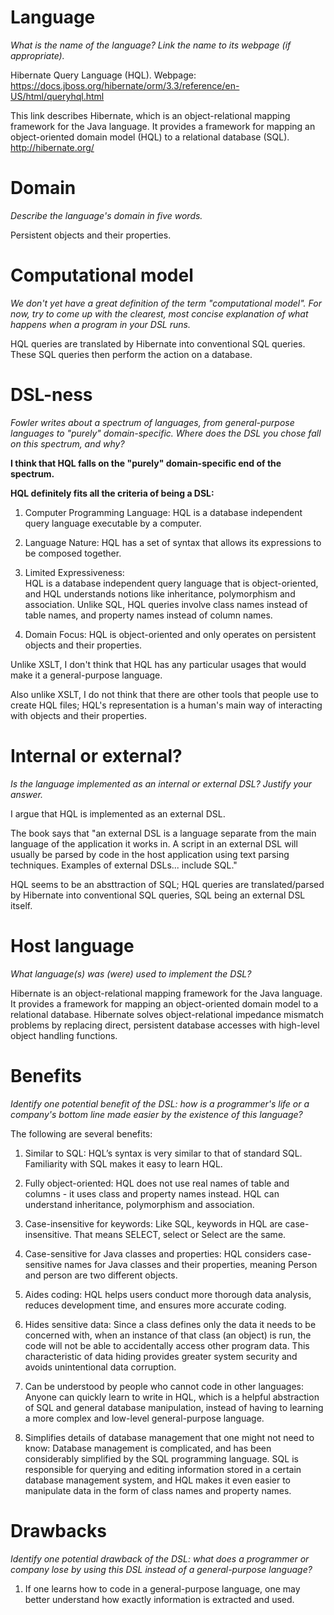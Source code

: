 # Language
_What is the name of the language? Link the name to its webpage 
(if appropriate)._

Hibernate Query Language (HQL). Webpage:  
https://docs.jboss.org/hibernate/orm/3.3/reference/en-US/html/queryhql.html

This link describes Hibernate, which is an object-relational mapping framework 
for the Java language. It provides a framework for mapping an 
object-oriented domain model (HQL) to a relational database (SQL).
http://hibernate.org/


# Domain
_Describe the language's domain in five words._

Persistent objects and their properties.


# Computational model
_We don't yet have a great definition of the term "computational model". 
For now, try to come up with the clearest, most concise explanation of 
what happens when a program in your DSL runs._

HQL queries are translated by Hibernate into conventional SQL queries. 
These SQL queries then perform the action on a database.




# DSL-ness
_Fowler writes about a spectrum of languages, from general-purpose languages to 
"purely" domain-specific. Where does the DSL you chose fall on this spectrum, 
and why?_ 

**I think that HQL falls on the "purely" domain-specific end of the spectrum.**

**HQL definitely fits all the criteria of being a DSL:**

1. Computer Programming Language: 
HQL is a database independent query language executable by a computer.

2. Language Nature: 
HQL has a set of syntax that allows its expressions to be composed together.

3. Limited Expressiveness:  
HQL is a database independent query language that is object-oriented, and HQL
understands notions like inheritance, polymorphism and association. Unlike SQL, 
HQL queries involve class names instead of table names, 
and property names instead of column names.

4. Domain Focus: 
HQL is object-oriented and only operates on persistent objects
and their properties.

Unlike XSLT, I don't think that HQL has any particular usages that would make it a
general-purpose language.

Also unlike XSLT, I do not think that there are other tools 
that people use to create HQL files; 
HQL's representation is a human's main way of interacting with objects 
and their properties. 


# Internal or external?
_Is the language implemented as an internal or external DSL? 
Justify your answer._

I argue that HQL is implemented as an external DSL.

The book says that "an external DSL is a language separate from the main language 
of the application it works in. 
A script in an external DSL will usually be parsed by code in the host application 
using text parsing techniques. Examples of external DSLs... include SQL."

HQL seems to be an absttraction of SQL;
HQL queries are translated/parsed by Hibernate into conventional SQL queries, 
SQL being an external DSL itself.


# Host language
_What language(s) was (were) used to implement the DSL?_

Hibernate is an object-relational mapping framework for the Java language. 
It provides a framework for mapping an object-oriented domain model to a relational database. 
Hibernate solves object-relational impedance mismatch problems by replacing direct, 
persistent database accesses with high-level object handling functions.


# Benefits
_Identify one potential benefit of the DSL: how is a programmer's life or a 
company's bottom line made easier by the existence of this language?_

The following are several benefits:

1. Similar to SQL: HQL’s syntax is very similar to that of standard SQL. 
Familiarity with SQL makes it easy to learn HQL. 

2. Fully object-oriented:
HQL does not use real names of table and columns - 
it uses class and property names instead. 
HQL can understand inheritance, polymorphism and association.

3. Case-insensitive for keywords: 
Like SQL, keywords in HQL are case-insensitive. 
That means SELECT, select or Select are the same.

4. Case-sensitive for Java classes and properties: 
HQL considers case-sensitive names for Java classes 
and their properties, meaning Person and person are two different objects.

5. Aides coding: 
HQL helps users conduct more thorough data analysis, 
reduces development time, and ensures more accurate coding.

6. Hides sensitive data:
Since a class defines only the data it needs to be concerned with, 
when an instance of that class (an object) is run, 
the code will not be able to accidentally access other program data. 
This characteristic of data hiding provides greater system security 
and avoids unintentional data corruption.

7. Can be understood by people who cannot code in other languages:
Anyone can quickly learn to write in HQL, 
which is a helpful abstraction of SQL and general database manipulation,
instead of having to learning a more complex and low-level general-purpose language.

8. Simplifies details of database management that one might not need to know:
Database management is complicated, and has been considerably simplified 
by the SQL programming language. SQL is responsible for querying and editing 
information stored in a certain database management system, and HQL makes it even 
easier to manipulate data in the form of class names and property names. 

# Drawbacks
_Identify one potential drawback of the DSL: what does a programmer or company 
lose by using this DSL instead of a general-purpose language?_

1. If one learns how to code in a general-purpose language, one may better 
understand how exactly information is extracted and used. 


